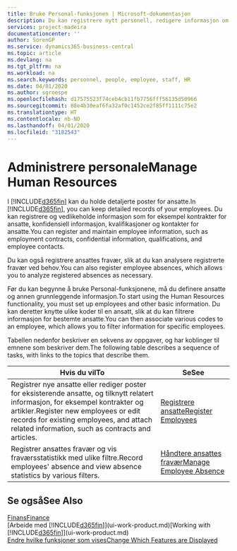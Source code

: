 ```yaml
---
title: Bruke Personal-funksjonen | Microsoft-dokumentasjon
description: Du kan registrere nytt personell, redigere informasjon om eksisterende ansatte og registrere og analysere fravær.
services: project-madeira
documentationcenter: ''
author: SorenGP
ms.service: dynamics365-business-central
ms.topic: article
ms.devlang: na
ms.tgt_pltfrm: na
ms.workload: na
ms.search.keywords: personnel, people, employee, staff, HR
ms.date: 04/01/2020
ms.author: sgroespe
ms.openlocfilehash: d17575523f74ceb4cb11fb7756fff56135d50966
ms.sourcegitcommit: 88e4b30eaf6fa32af0c1452ce2f85ff1111c75e2
ms.translationtype: HT
ms.contentlocale: nb-NO
ms.lasthandoff: 04/01/2020
ms.locfileid: "3182543"
---
```

# <a name="manage-human-resources"></a><span data-ttu-id="05a7d-103">Administrere personale</span><span class="sxs-lookup"><span data-stu-id="05a7d-103">Manage Human Resources</span></span>
<span data-ttu-id="05a7d-104">I [!INCLUDE[d365fin](includes/d365fin_md.md)] kan du holde detaljerte poster for ansatte.</span><span class="sxs-lookup"><span data-stu-id="05a7d-104">In [!INCLUDE[d365fin](includes/d365fin_md.md)], you can keep detailed records of your employees.</span></span> <span data-ttu-id="05a7d-105">Du kan registrere og vedlikeholde informasjon som for eksempel kontrakter for ansatte, konfidensiell informasjon, kvalifikasjoner og kontakter for ansatte.</span><span class="sxs-lookup"><span data-stu-id="05a7d-105">You can register and maintain employee information, such as employment contracts, confidential information, qualifications, and employee contacts.</span></span>

<span data-ttu-id="05a7d-106">Du kan også registrere ansattes fravær, slik at du kan analysere registrerte fravær ved behov.</span><span class="sxs-lookup"><span data-stu-id="05a7d-106">You can also register employee absences, which allows you to analyze registered absences as necessary.</span></span>

<span data-ttu-id="05a7d-107">Før du kan begynne å bruke Personal-funksjonene, må du definere ansatte og annen grunnleggende informasjon.</span><span class="sxs-lookup"><span data-stu-id="05a7d-107">To start using the Human Resources functionality, you must set up employees and other basic information.</span></span> <span data-ttu-id="05a7d-108">Du kan deretter knytte ulike koder til en ansatt, slik at du kan filtrere informasjon for bestemte ansatte.</span><span class="sxs-lookup"><span data-stu-id="05a7d-108">You can then associate various codes to an employee, which allows you to filter information for specific employees.</span></span>

<span data-ttu-id="05a7d-109">Tabellen nedenfor beskriver en sekvens av oppgaver, og har koblinger til emnene som beskriver dem.</span><span class="sxs-lookup"><span data-stu-id="05a7d-109">The following table describes a sequence of tasks, with links to the topics that describe them.</span></span>

| <span data-ttu-id="05a7d-110">Hvis du vil</span><span class="sxs-lookup"><span data-stu-id="05a7d-110">To</span></span> | <span data-ttu-id="05a7d-111">Se</span><span class="sxs-lookup"><span data-stu-id="05a7d-111">See</span></span> |
| --- | --- |
| <span data-ttu-id="05a7d-112">Registrer nye ansatte eller rediger poster for eksisterende ansatte, og tilknytt relatert informasjon, for eksempel kontrakter og artikler.</span><span class="sxs-lookup"><span data-stu-id="05a7d-112">Register new employees or edit records for existing employees, and attach related information, such as contracts and articles.</span></span> |[<span data-ttu-id="05a7d-113">Registrere ansatte</span><span class="sxs-lookup"><span data-stu-id="05a7d-113">Register Employees</span></span>](hr-how-register-employees.md) |
| <span data-ttu-id="05a7d-114">Registrer ansattes fravær og vis fraværsstatistikk med ulike filtre.</span><span class="sxs-lookup"><span data-stu-id="05a7d-114">Record employees' absence and view absence statistics by various filters.</span></span> |[<span data-ttu-id="05a7d-115">Håndtere ansattes fravær</span><span class="sxs-lookup"><span data-stu-id="05a7d-115">Manage Employee Absence</span></span>](hr-how-manage-absence.md) |

## <a name="see-also"></a><span data-ttu-id="05a7d-116">Se også</span><span class="sxs-lookup"><span data-stu-id="05a7d-116">See Also</span></span>
[<span data-ttu-id="05a7d-117">Finans</span><span class="sxs-lookup"><span data-stu-id="05a7d-117">Finance</span></span>](finance.md)  
<span data-ttu-id="05a7d-118">[Arbeide med [!INCLUDE[d365fin](includes/d365fin_md.md)]](ui-work-product.md)</span><span class="sxs-lookup"><span data-stu-id="05a7d-118">[Working with [!INCLUDE[d365fin](includes/d365fin_md.md)]](ui-work-product.md)</span></span>  
[<span data-ttu-id="05a7d-119">Endre hvilke funksjoner som vises</span><span class="sxs-lookup"><span data-stu-id="05a7d-119">Change Which Features are Displayed</span></span>](ui-experiences.md)        
